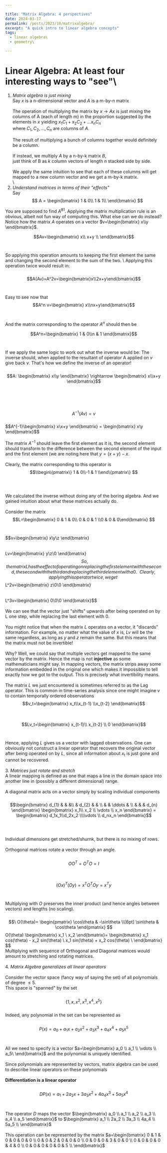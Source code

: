 ```yaml
---

title: "Matrix Algebra: 4 perspectives"
date: 2024-03-17
permalink: /posts/2023/10/matrixalgebra/
excerpt: "A quick intro to linear algebra concepts"
tags:
  - linear algebra\
  - geometry\

---
```


# Linear Algebra: At least four interesting ways to "see"\

1. *Matrix algebra is just mixing*\
Say $x$ is a n-dimensional vector and $A$ is a m-by-n matrix\
\
The operation of multiplying the matrix by $x \rightarrow Ax$ is just mixing the columns of A (each of length m) in the proportion suggested by the elements in $x$ yielding $x_1 C_1+x_2C_2+\dots x_n C_n$
\
where $C_1,C_2, \dots ,C_n$ are columns of $A$.\
\
The result of multiplying a bunch of columns together would definitely be a column.\
\
If instead, we multiply $A$ by a n-by-k matrix $B$,\
just think of B as $k$ column vectors of length $n$ stacked side by side.\
\
We apply the same intuition to see that each of these columns will get mapped to a new column vector and we get a m-by-k matrix.\
\
2. *Understand matrices in terms of their "effects"*\
Say
 $$ A =
\begin{bmatrix} 
1 & 0\\
1 & 1\\
\end{bmatrix}
$$

You are supposed to find $A^{81}$. Applying the matrix multiplication rule is an obvious, albeit not fun way of computing this. What else can we do instead? Notice how the matrix $A$ operates on a vector $v=\begin{bmatrix} x\\y \end{bmatrix}$.

$$Av=\begin{bmatrix} x\\ x+y \\ \end{bmatrix}$$\
\
So applying this operation amounts to keeping the first element the same and changing the second element to the sum of the two.
\\
Applying this operation twice would result in:\
\
$$A(Av)=A^2v=\begin{bmatrix}x\\2x+y\end{bmatrix}$$\
\
Easy to see now that $$A^n v=\begin{bmatrix} x\\nx+y\end{bmatrix}$$\
\
And the matrix corresponding to the operator $A^n$ should then be

$$A^n=\begin{bmatrix} 1 & 0\\n & 1 \end{bmatrix}$$\
\
If we apply the same logic to work out what the inverse would be: The inverse should, when applied to the resultant of operator A applied on $v$ give back $v$. That's how we define the inverse of an operator!\
\
$$A: \begin{bmatrix} x\\y \end{bmatrix} \rightarrow \begin{bmatrix} x\\x+y \end{bmatrix}$$\
\
\
\
$$A^{-1}(Av)=v$$\
$$A^{-1}\begin{bmatrix\} x\\x+y \end{bmatrix} = \begin{bmatrix} x\\y \end{bmatrix}$$\
\
The matrix $A^{-1}$ should leave the first element as it is, the second element should transform to the difference between the second element of the input and the first element (we are noting here that  $y = (x+y) - x$.\
\
Clearly, the matrix corresponding to this operator is \
$$\\begin\{pmatrix\} 1 & 0\\-1 & 1 \\end\{pmatrix\} $$\
\
\
We calculated the inverse without doing any of the boring algebra. And we gained intuition about what these matrices actually do. \
\
Consider the matrix $$L=\begin{bmatrix} 0 & 1 & 0\\ 0 & 0 & 1 \\0 & 0 & 0\end{bmatrix} $$\
\
$$v=\begin{bmatrix} x\\y\\z \end{bmatrix\} $$\
\
$$Lv=\begin{bmatrix} y\\z\\0 \end{bmatrix} $$\
\
So, the matrix L has the effect of operating on  replacing the first element with the second, the second with the third and replacing the third element with a 0.\
\
Clearly, applying this operator twice, we get\
$$L^2v=\begin{bmatrix} z\\0\\0 \end{bmatrix}$$ \
$$L^3v=\begin{bmatrix} 0\\0\\0 \end{bmatrix}$$ \
\
We can see that the vector just "shifts" upwards after being operated on by L one step, while replacing the last element with 0. \
\
You might notice that when the matrix $L$ operates on a vector, it "discards" information. For example, no matter what the value of $x$ is, $Lv$ will be the same regardless, as long as $y$ and $z$ remain the same. But this means that the matrix must not be invertible! \
\
Why? Well, we could say that multiple vectors get mapped to the same vector by the matrix. Hence the map is not **injective** as some mathematicians might say. In mapping vectors, the matrix strips away some information embedded in the original one which makes it impossible to tell exactly how we got to the output. This is precisely what invertibility means. \
\
The matrix $L$ we just encountered is sometimes referred to as the Lag operator. This is common in time-series analysis since one might imagine v to contain temporally ordered observations $$v_t=\begin{bmatrix} x_t\\x_{t-1} \\x_{t-2} \end{bmatrix}$$ \
\
$$Lv_t=\begin{bmatrix} x_{t-1}\\ x_{t-2} \\ 0 \end{bmatrix}$$ \
\
Hence, applying $L$ gives us a vector with lagged observations. One can obviously not construct a linear operator that recovers the original vector after being operated on by $L$, since all information about $x_t$ is just gone and cannot be recovered.\
\
3. *Matrices just rotate and stretch*\
A linear mapping is defined as one that maps a line in the domain space into another line in (possibly a different dimensional) range.\
\
A diagonal matrix acts on a vector simply by scaling individual components\
\
$$\begin{bmatrix}
   d_{1} &  &  &\\
   & d_{2} &  & \\
   &  &  \ddots & \\
   &  &   & d_{n}
 \end{bmatrix} 
 \begin{bmatrix} x_1\\ x_2 \\ \vdots \\ x_n \end{bmatrix} = 
\begin{bmatrix} d_1x_1\\d_2x_2 \\\\vdots \\ d_nx_n \end{bmatrix}$$
\
\
\
Individual dimensions get stretched/shurnk, but there is no mixing of rows.\
\
Orthogonal matrices rotate a vector through an angle.\
\
$$OO^T=O^TO=I$$\
\
$$(Ox)^T(Oy)=x^TO^TOy=x^Ty$$\
\
Multiplying with $O$ preserves the inner product (and hence angles between vectors) and lengths (no scaling).\
\
$$\
O(\theta)=
\begin{pmatrix}
\cos\theta & -\sin\theta \\[6pt]
\sin\theta & \cos\theta
\end{pmatrix}
$$O(\theta) \begin{bmatrix} x_1 \\ x_2 \end{bmatrix}=
\begin{bmatrix}
x_1 cos(\theta) - x_2 sin(\theta) \\
x_1 sin(\theta) + x_2 cos(\theta) \\
\end{bmatrix}
$$
\
Multiplying with sequence of Orthogonal and Diagonal matrices would amount to stretching and rotating matrices.\
\
4. *Matrix Algebra generalizes all linear operators*\
\
Consider the vector space (fancy way of saying the set) of all polynomials of degree $\le 5$.
\
This space is "spanned" by the set\
\
$$\{1,x,x^2,x^3,x^4,x^5\}$$
\
Indeed, any polynomial in the set can be represented as \
\
$$P(x)=a_0+a_1 x+a_2 x^2 +a_3 x^3 + a_4 x^4 +a_5 x^5$$\
\
 All we need to specify is a vector  $a=\begin{bmatrix}
 a_0 \\
 a_1 \\
 \vdots \\
 a_5\
 \end{bmatrix}$ and the polynomial is uniquely identified. \
\
Since polynomials are represented by vectors, matrix algebra can be used to describe linear operators on these polynomials\
\
**Differentiation is a linear operator**\
\
$$DP(x)=a_1 + 2a_2 x + 3a_3 x^2 + 4 a_4 x^3 +5 a_5 x^4$$\
\
The operator $D$ maps the vector $\begin{bmatrix}
 a_0 \\
 a_1 \\
 a_2 \\
 a_3 \\
 a_4 \\
 a_5
 \end{bmatrix}$ to $\begin{bmatrix}
 a_1 \\
 2a_2 \\
 3a_3 \\
 4a_4 \\
 5a_5 \\
 \end{bmatrix}$\
 \
This operation can be represented by the matrix
$a=\begin{bmatrix}
 0 & 1 & 0 & 0 & 0 & 0 \\
 0 & 0 & 2 & 0 & 0 & 0 \\
 0 & 0 & 0 & 3 & 0 & 0 \\
 0 & 0 & 0 & 0 & 4 & 0 \\
 0 & 0 & 0 & 0 & 0 & 5 \\
 \end{bmatrix}$

